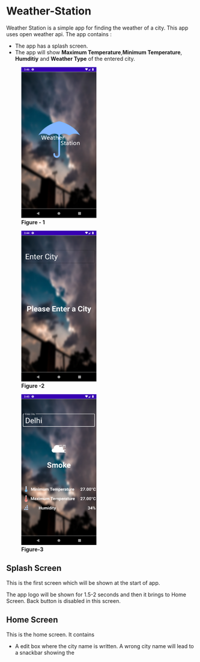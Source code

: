 # Weather-Station

Weather Station is a simple app for finding the weather of a city. This app uses open weather api. The app contains :
- The app has a splash screen.
- The app will show **Maximum Temperature**,**Minimum Temperature**, **Humditiy** and **Weather Type** of the entered city.

<figure display="inline-block">
	<img src="splash.png" height="400px" width="200px" alt="Splash Screen">
	<figcaption><b>Figure - 1</b></figcaption>
</figure>
<figure>
	<img src="without_selected.png" height="400px" width="200px" alt="Home Screen">
	<figcaption><b>Figure -2</b></figcaption>
</figure>
<figure>
	<img src="weather_data.png" height="400px" width="200px" alt="Home Screen">
	<figcaption><b>Figure-3</b></figcaption>
</figure>

## Splash Screen
This is the first screen which will be shown at the start of app.

The app logo will be shown for 1.5-2 seconds and then it brings to Home Screen. Back button is disabled in this screen.

## Home Screen
This is the home screen. It contains
- A edit box where the city name is written. A wrong city name will lead to a snackbar showing the 

<!--stackedit_data:
eyJoaXN0b3J5IjpbLTE4ODE1NzIzMTEsMjUxNzIyMjUsLTg5Nz
E0MzA4Miw3NTY2NjI4NzcsMTk4NjY1NDY2Nl19
-->